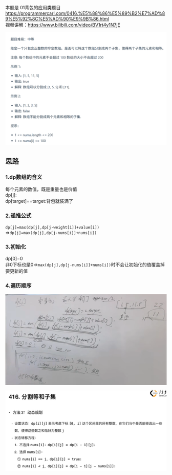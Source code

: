 本题是 01背包的应用类题目
https://programmercarl.com/0416.%E5%88%86%E5%89%B2%E7%AD%89%E5%92%8C%E5%AD%90%E9%9B%86.html    
视频讲解：https://www.bilibili.com/video/BV1rt4y1N7jE

![img_6.png](img_6.png)

## 思路  
### 1.dp数组的含义
每个元素的数值，既是重量也是价值  
dp[j]:   
dp[target]==target:背包就装满了
### 2.递推公式  
`dp[j]=max(dp[j],dp[j-weight[i]]+value[i])`  
=>`dp[j]=max(dp[j],dp[j-nums[i]]+nums[i])`  

### 3.初始化  
dp[0]=0   
非0下标也是0=>`max(dp[j],dp[j-nums[i]]+nums[i])`时不会让初始化的值覆盖掉要更新的值

### 4.遍历顺序  
 ![img_7.png](img_7.png)

![img_8.png](img_8.png)



